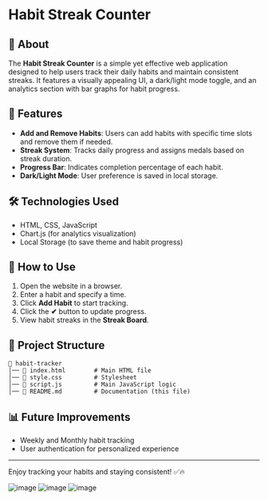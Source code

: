 # Habit Streak Counter

## 📌 About
The **Habit Streak Counter** is a simple yet effective web application designed to help users track their daily habits and maintain consistent streaks. It features a visually appealing UI, a dark/light mode toggle, and an analytics section with bar graphs for habit progress.

## 🚀 Features
- **Add and Remove Habits**: Users can add habits with specific time slots and remove them if needed.
- **Streak System**: Tracks daily progress and assigns medals based on streak duration.
- **Progress Bar**: Indicates completion percentage of each habit.
- **Dark/Light Mode**: User preference is saved in local storage.

## 🛠️ Technologies Used
- HTML, CSS, JavaScript
- Chart.js (for analytics visualization)
- Local Storage (to save theme and habit progress)

## 🎯 How to Use
1. Open the website in a browser.
2. Enter a habit and specify a time.
3. Click **Add Habit** to start tracking.
4. Click the **✔** button to update progress.
5. View habit streaks in the **Streak Board**.

## 📂 Project Structure
```
📁 habit-tracker
│── 📄 index.html        # Main HTML file
│── 📄 style.css         # Stylesheet
│── 📄 script.js         # Main JavaScript logic
│── 📄 README.md         # Documentation (this file)
```

## 📊 Future Improvements
- Weekly and Monthly habit tracking
- User authentication for personalized experience

---
Enjoy tracking your habits and staying consistent! ✅🔥


![image](https://github.com/user-attachments/assets/a84a88ac-e7f3-404e-abca-cee44cfeed73)
![image](https://github.com/user-attachments/assets/4d0c0431-3561-4ced-b390-1b57915b429b)
![image](https://github.com/user-attachments/assets/74d1f62c-eadf-4109-b61c-10b9a48dac0a)



